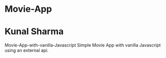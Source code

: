 # Movie-App
# Kunal Sharma
Movie-App-with-vanilla-Javascript
Simple Movie App with vanilla Javascript using an external api.
